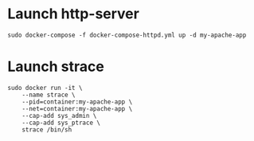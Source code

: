 # Launch http-server
```
sudo docker-compose -f docker-compose-httpd.yml up -d my-apache-app
```
# Launch strace
```
sudo docker run -it \
	--name strace \
	--pid=container:my-apache-app \
	--net=container:my-apache-app \
	--cap-add sys_admin \
	--cap-add sys_ptrace \
	strace /bin/sh
```